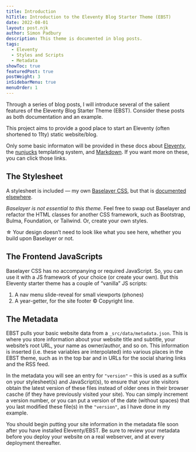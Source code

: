 ```yaml
---
title: Introduction
h1Title: Introduction to the Eleventy Blog Starter Theme (EBST)
date: 2022-08-01
layout: post.njk
author: Simon Padbury
description: This theme is documented in blog posts.
tags:
  - Eleventy
  - Styles and Scripts
  - Metadata
showToc: true
featuredPost: true
postWeight: 3
inSidebarMenu: true
menuOrder: 1
---
```


Through a series of blog posts, I will introduce several of the salient features of the Eleventy Blog Starter Theme (EBST). Consider these posts as both documentation and an example.

This project aims to provide a good place to start an Eleventy (often shortened to 11ty) static website/blog.

Only some basic informaton will be provided in these docs about [Eleventy](https://www.11ty.dev), the [nunjucks](https://mozilla.github.io/nunjucks/) templating system, and [Markdown](https://www.markdownguide.org). If you want more on these, you can click those links.

## The Stylesheet

A stylesheet is included — my own [Baselayer CSS](https://github.com/SimonPadbury/baselayer), but that is [documented elsewhere](https://simonpadbury.github.io/baselayer/).

_Baselayer is not essential to this theme._ Feel free to swap out Baselayer and refactor the HTML classes for another CSS framework, such as Bootstrap, Bulma, Foundation, or Tailwind. Or, create your own styles.

<div class="popout message-info mt2 bt3 r3 bblue b400 p2 flex bggray bg100">
<span class="h1 m0 pr1">&star;</span>
<span>Your design doesn’t need to look like what you see here, whether you build upon Baselayer or not.</span>
</div>

## The Frontend JavaScripts

Baselayer CSS has no accompanying or required JavaScript. So, you can use it with a JS framework of your choice (or create your own). But this Eleventy starter theme has a couple of “vanilla” JS scripts:

1. A nav menu slide-reveal for small viewports (phones)
2. A year-getter, for the site footer © Copyright line.

## The Metadata

EBST pulls your basic website data from a `_src/data/metadata.json`. This is where you store information about your website title and subtitle, your website’s root URL, your name as owner/author, and so on. This information is inserted (i.e. these variables are interpolated) into various places in the EBST theme, such as in the top bar and in URLs for the social sharing links and the RSS feed.

In the metadata you will see an entry for `"version"` – this is used as a suffix on your stylesheet(s) and JavaScript(s), to ensure that your site visitors obtain the latest version of these files instead of older ones in their browser casche (if they have previously visited your site). You can simply increment a version number, or you can put a version of the date (without spaces) that you last modified these file(s) in the `"version"`, as I have done in my example.

You should begin putting your site information in the metadata file soon after you have installed Eleventy/EBST. Be sure to review your metadata before you deploy your website on a real webserver, and at every deployment thereafter.
